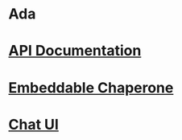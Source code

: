 # Ada
# [API Documentation](/api/index.md)
# [Embeddable Chaperone](https://github.com/AdaSupport/chaperone/blob/master/README.md)
# [Chat UI](/chat/chat.md)
